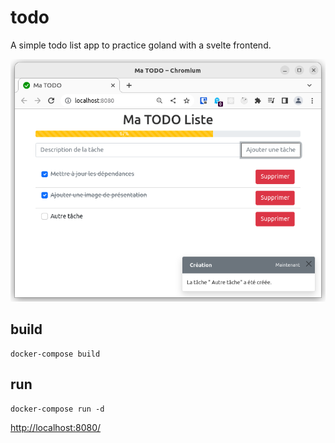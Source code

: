 # todo

A simple todo list app to practice goland with a svelte frontend.

![example](media/example.png)

## build
```
docker-compose build
```

## run
```
docker-compose run -d
```

[http://localhost:8080/](http://localhost:8080/)